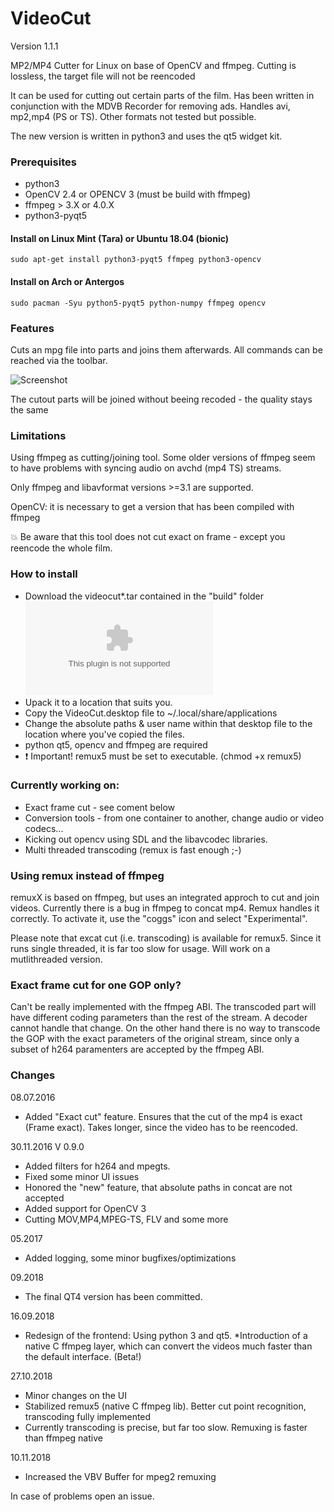 # VideoCut
Version 1.1.1

MP2/MP4 Cutter for Linux on base of OpenCV and ffmpeg. Cutting is lossless, the target file will not be reencoded 

It can be used for cutting out certain parts of the film. Has been written in conjunction with the MDVB Recorder for removing ads. Handles avi, mp2,mp4 (PS or TS). Other formats not tested but possible.

The new version is written in python3 and uses the qt5 widget kit.  
### Prerequisites
* python3
* OpenCV 2.4 or OPENCV 3 (must be build with ffmpeg)
* ffmpeg > 3.X or 4.0.X
* python3-pyqt5

#### Install on Linux Mint (Tara) or Ubuntu 18.04 (bionic)
```
sudo apt-get install python3-pyqt5 ffmpeg python3-opencv
```
#### Install on Arch or Antergos
```
sudo pacman -Syu python5-pyqt5 python-numpy ffmpeg opencv
```

### Features
Cuts an mpg file into parts and joins them afterwards. All commands can be reached via the toolbar.

![Screenshot](https://github.com/kanehekili/VideoCut/blob/master/Videocut.png)

The cutout parts will be joined without beeing recoded - the quality stays the same
### Limitations
Using ffmpeg as cutting/joining tool. Some older versions of ffmpeg seem to have problems with syncing audio on avchd (mp4 TS) streams.

Only ffmpeg and libavformat versions >=3.1 are supported. 

OpenCV:  it is necessary to get a version that has been compiled with ffmpeg

:boom: Be aware that this tool does not cut exact on frame - except you reencode the whole film.

### How to install
* Download the videocut*.tar contained in the "build" folder ![here](https://github.com/kanehekili/VideoCut/raw/master/VideoCutter/build/videocut1.1.0.tar)
* Upack it to a location that suits you.
* Copy the VideoCut.desktop file to ~/.local/share/applications
* Change the absolute paths & user name within that desktop file to the location where you've copied the files.
* python qt5, opencv and ffmpeg are required
* :heavy_exclamation_mark: Important! remux5 must be set to executable. (chmod +x remux5) 

### Currently working on:
* Exact frame cut - see coment below 
* Conversion tools - from one container to another, change audio or video codecs...
* Kicking out opencv using SDL and the libavcodec libraries.
* Multi threaded transcoding (remux is fast enough ;-)

### Using remux instead of ffmpeg
remuxX is based on ffmpeg, but uses an integrated approch to cut and join videos. Currently there is a bug in ffmpeg to concat mp4. Remux handles it correctly. To activate it, use the "coggs" icon and select "Experimental".

Please note that excat cut (i.e. transcoding) is available for remux5. Since it runs single threaded, it is far too slow for usage. Will work on a mutlithreaded version.

### Exact frame cut for one GOP only?
Can't be really implemented with the ffmpeg ABI. The transcoded part will have different coding parameters than the rest of the stream. A decoder cannot handle that change. On the other hand there is no way to transcode the GOP with the exact parameters of the original stream, since only a subset of h264 paramenters are accepted by the ffmpeg ABI. 

### Changes 
08.07.2016
* Added "Exact cut" feature. Ensures that the cut of the mp4 is exact (Frame exact). Takes longer, since the video has to be reencoded. 

30.11.2016 V 0.9.0
* Added filters for h264 and mpegts. 
* Fixed some minor UI issues
* Honored the "new" feature, that absolute paths in concat are not accepted
* Added support for OpenCV 3
* Cutting MOV,MP4,MPEG-TS, FLV and some more 

05.2017
* Added logging, some minor bugfixes/optimizations

09.2018
* The final QT4 version has been committed. 

16.09.2018
* Redesign of the frontend: Using python 3 and qt5.
*Introduction of a native C ffmpeg layer, which can convert the videos much faster than the default interface. (Beta!)

27.10.2018
* Minor changes on the UI
* Stabilized remux5 (native C ffmpeg lib). Better cut point recognition, transcoding fully implemented
* Currently transcoding is precise, but far too slow. Remuxing is faster than ffmpeg native 

10.11.2018 
* Increased the VBV Buffer for mpeg2 remuxing

In case of problems open an issue. 
 
